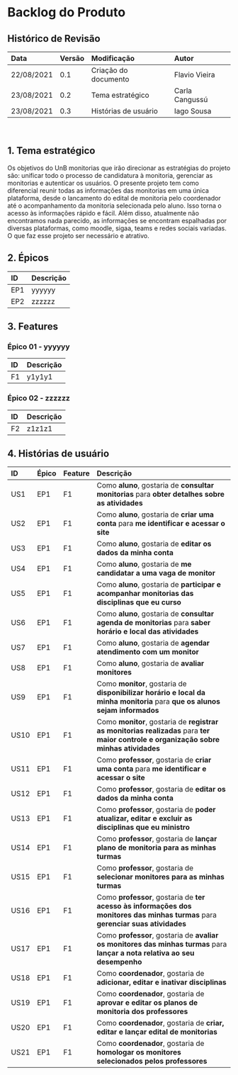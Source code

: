 # Backlog do Produto

## Histórico de Revisão
| Data       | Versão | Modificação          | Autor          |
| :--------- | :----- | :------------------- | :------------- |
| 22/08/2021 | 0.1    | Criação do documento | Flavio Vieira  |
| 23/08/2021 | 0.2    | Tema estratégico     | Carla Cangussú |
| 23/08/2021 | 0.3    | Histórias de usuário | Iago Sousa     |

&nbsp;
## 1. Tema estratégico
Os objetivos do UnB monitorias que irão direcionar as estratégias do projeto são: unificar todo o processo de candidatura à monitoria, gerenciar as monitorias e autenticar os usuários. O presente projeto tem como diferencial reunir todas as informações das monitorias em uma única plataforma, desde o lancamento do edital de monitoria pelo coordenador até o acompanhamento da monitoria selecionada pelo aluno. Isso torna o acesso às informações rápido e fácil. Além disso, atualmente não encontramos nada parecido, as informações se encontram espalhadas por diversas plataformas, como moodle, sigaa, teams e redes sociais variadas. O que faz esse projeto ser necessário e atrativo.

## 2. Épicos
| ID   | Descrição |
| :--- | :-------- |
| EP1  | yyyyyy    |
| EP2  | zzzzzz    |


## 3. Features
### **Épico 01 - yyyyyy**
| ID   | Descrição |
| :--- | :-------- |
| F1   | y1y1y1    |

### **Épico 02 - zzzzzz** 
| ID   | Descrição |
| :--- | :-------- |
| F2   | z1z1z1    |
 
## 4. Histórias de usuário
| ID   | Épico | Feature | Descrição                                                                                                                              |
| :--- | :---- | :------ | :------------------------------------------------------------------------------------------------------------------------------------- |
| US1  | EP1   | F1      | Como **aluno**, gostaria de **consultar monitorias** para **obter detalhes sobre as atividades**                                       |
| US2  | EP1   | F1      | Como **aluno**, gostaria de **criar uma conta** para **me identificar e acessar o site**                                               |
| US3  | EP1   | F1      | Como **aluno**, gostaria de **editar os dados da minha conta**                                                                         |
| US4  | EP1   | F1      | Como **aluno**, gostaria de **me candidatar a uma vaga de monitor**                                                                    |
| US5  | EP1   | F1      | Como **aluno**, gostaria de **participar e acompanhar monitorias das disciplinas que eu curso**                                        |
| US6  | EP1   | F1      | Como **aluno**, gostaria de **consultar agenda de monitorias** para **saber horário e local das atividades**                           |
| US7  | EP1   | F1      | Como **aluno**, gostaria de **agendar atendimento com um monitor**                                                                     |
| US8  | EP1   | F1      | Como **aluno**, gostaria de **avaliar monitores**                                                                                      |
| US9  | EP1   | F1      | Como **monitor**, gostaria de **disponibilizar horário e local da minha monitoria** para **que os alunos sejam informados**            |
| US10 | EP1   | F1      | Como **monitor**, gostaria de **registrar as monitorias realizadas** para **ter maior controle e organização sobre minhas atividades** |
| US11 | EP1   | F1      | Como **professor**, gostaria de **criar uma conta** para **me identificar e acessar o site**                                           |
| US12 | EP1   | F1      | Como **professor**, gostaria de **editar os dados da minha conta**                                                                     |
| US13 | EP1   | F1      | Como **professor**, gostaria de **poder atualizar, editar e excluir as disciplinas que eu ministro**                                   |
| US14 | EP1   | F1      | Como **professor**, gostaria de **lançar plano de monitoria para as minhas turmas**                                                    |
| US15 | EP1   | F1      | Como **professor**, gostaria de **selecionar monitores para as minhas turmas**                                                         |
| US16 | EP1   | F1      | Como **professor**, gostaria de **ter acesso às informações dos monitores das minhas turmas** para **gerenciar suas atividades**       |
| US17 | EP1   | F1      | Como **professor**, gostaria de **avaliar os monitores das minhas turmas** para **lançar a nota relativa ao seu desempenho**           |
| US18 | EP1   | F1      | Como **coordenador**, gostaria de **adicionar, editar e inativar disciplinas**                                                         |
| US19 | EP1   | F1      | Como **coordenador**, gostaria de **aprovar e editar os planos de monitoria dos professores**                                          |
| US20 | EP1   | F1      | Como **coordenador**, gostaria de **criar, editar e lançar edital de monitorias**                                                      |
| US21 | EP1   | F1      | Como **coordenador**, gostaria de **homologar os monitores selecionados pelos professores**                                            |
